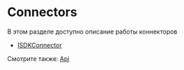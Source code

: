 # Connectors
В этом разделе доступно описание работы коннекторов

-   [ISDKConnector](ISDKConnector.md)

Смотрите также: [Api](../api.md)